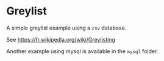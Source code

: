 # Greylist

A simple greylist example using a `csv` database.

See https://fr.wikipedia.org/wiki/Greylisting

Another example using mysql is available in the `mysql` folder.
